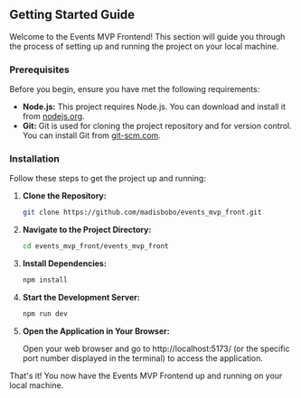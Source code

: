 ## Getting Started Guide

Welcome to the Events MVP Frontend! This section will guide you through the process of setting up and running the project on your local machine.

### Prerequisites

Before you begin, ensure you have met the following requirements:

- **Node.js:** This project requires Node.js. You can download and install it from [nodejs.org](https://nodejs.org/).
- **Git:** Git is used for cloning the project repository and for version control. You can install Git from [git-scm.com](https://git-scm.com/).

### Installation

Follow these steps to get the project up and running:

1. **Clone the Repository:**

   ```bash
   git clone https://github.com/madisbobo/events_mvp_front.git

2. **Navigate to the Project Directory:**
   ```bash
   cd events_mvp_front/events_mvp_front

3. **Install Dependencies:**
   ```bash
   npm install

4. **Start the Development Server:**
   ```bash
   npm run dev

5. **Open the Application in Your Browser:**

   Open your web browser and go to http://localhost:5173/ (or the specific port number displayed in the terminal) to access the application.


That's it! You now have the Events MVP Frontend up and running on your local machine.